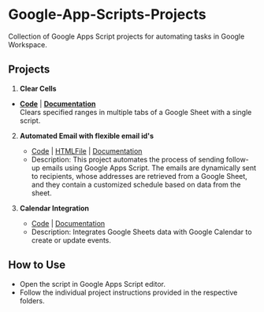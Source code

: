 # Google-App-Scripts-Projects
Collection of Google Apps Script projects for automating tasks in Google Workspace.

## Projects
1. **Clear Cells**
- **[Code](clear_cells/ClearCells.gs)** | **[Documentation](clear_cells/README.md)**  
  Clears specified ranges in multiple tabs of a Google Sheet with a single script.

2. **Automated Email with flexible email id's**
   - [Code](send_schedule_email_flexible_email_ids/schedule_emails_flx_emails.gs) | [HTMLFile](send_schedule_email_flexible_email_ids/HTML.html) | [Documentation](send_schedule_email_flexible_email_ids/README.md)
   - Description: This project automates the process of sending follow-up emails using Google Apps Script. The emails are dynamically sent to recipients, whose addresses are retrieved from a Google Sheet, and they contain a customized schedule based on data from the sheet.

3. **Calendar Integration**
   - [Code](calendar_integration/CalendarIntegration.gs) | [Documentation](calendar_integration/README.md)
   - Description: Integrates Google Sheets data with Google Calendar to create or update events.

## How to Use
- Open the script in Google Apps Script editor.
- Follow the individual project instructions provided in the respective folders.

